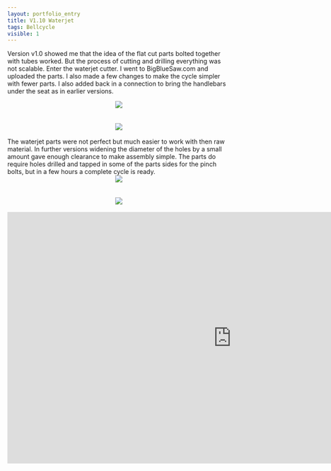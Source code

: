 ```yaml
---
layout: portfolio_entry
title: V1.10 Waterjet
tags: Bellcycle
visible: 1
---
```

Version v1.0 showed me that the idea of the flat cut parts bolted together with tubes worked. But the process of cutting and drilling everything was not scalable. Enter the waterjet cutter. I went to BigBlueSaw.com and uploaded the parts. I also made a few changes to make the cycle simpler with fewer parts. I also added back in a connection to bring the handlebars under the seat as in earlier versions.
<br>
<div style="text-align:center"><img src ="../../img/bellcycleblog/post10/page1.jpg" /></div>
<br>
<br>
<div style="text-align:center"><img src ="../../img/bellcycleblog/post10/page2.jpg" /></div>
<br>
The waterjet parts were not perfect but much easier to work with then raw material. In further versions widening the diameter of the holes by a small amount gave enough clearance to make assembly simple. The parts do require holes drilled and tapped in some of the parts sides for the pinch bolts, but in a few hours a complete cycle is ready. 
<br>
<div style="text-align:center"><img src ="../../img/bellcycleblog/post10/page3.jpg" /></div>
<br>
<br>
<div style="text-align:center"><img src ="../../img/bellcycleblog/post10/page4.jpg" /></div>
<br>

<iframe width="1012" height="569" src="https://www.youtube.com/embed/reOq94DTZaU" frameborder="0" allow="accelerometer; autoplay; encrypted-media; gyroscope; picture-in-picture" allowfullscreen></iframe>
